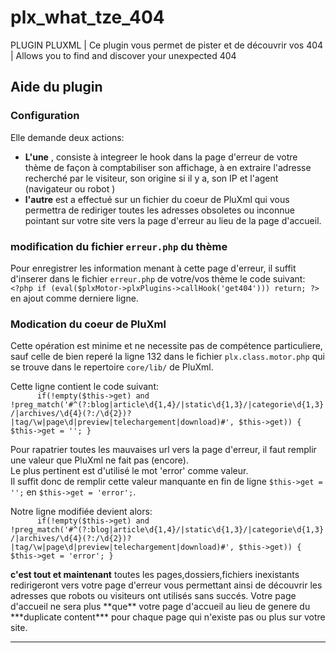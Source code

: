 # plx_what_tze_404
PLUGIN PLUXML | Ce plugin vous permet de pister et de découvrir vos 404 | Allows you to find and discover your unexpected 404

<div id="help">
<h2>Aide du plugin</h2>	
<h3>Configuration</h3>
  <p>Elle demande deux actions:</p>
  <ul>
    <li> <b>L'une</b> , consiste à integreer le hook dans la page d'erreur de votre thème de façon à comptabiliser son affichage, à en extraire l'adresse recherché par le visiteur, son origine si il y a,  son IP et l'agent (navigateur ou robot ) </li>
    <li> <b>l'autre</b> est a effectué sur un fichier du coeur de PluXml qui vous permettra de rediriger toutes les adresses obsoletes ou inconnue pointant sur votre site vers la page d'erreur au lieu de la page d'accueil.</li>
  </ul>
  <h3>modification du fichier <code>erreur.php</code> du thème </h3>
  <p>Pour enregistrer les information menant à cette page d'erreur, il suffit d'inserer dans le fichier <code>erreur.php</code> de votre/vos thème le code suivant:<br>
<code>&lt;?php if (eval($plxMotor->plxPlugins->callHook('get404'))) return; ?></code><br> en ajout comme derniere ligne.</p>
  <h3>Modication du coeur de PluXml</h3>
  <p>Cette opération est minime et ne necessite pas de compétence particuliere, sauf celle de bien reperé la ligne 132 dans le fichier <code>plx.class.motor.php</code> qui se trouve dans le repertoire <code>core/lib/</code> de PluXml.</p>
  <p> Cette ligne contient le code suivant:<br>
    <code>		if(!empty($this->get) and !preg_match('#^(?:blog|article\d{1,4}/|static\d{1,3}/|categorie\d{1,3}/|archives/\d{4}(?:/\d{2})?|tag/\w|page\d|preview|telechargement|download)#', $this->get)) { $this->get = ''; }</code></p> 
  <p>Pour  rapatrier toutes les mauvaises url  vers la page d'erreur, il faut remplir une valeur que PluXml ne fait pas (encore). <br>Le plus pertinent est d'utilisé le mot 'error' comme valeur. <br>Il suffit donc de remplir cette valeur manquante en fin de ligne <code>$this->get = '';</code> en <code>$this->get = 'error';</code>.</p>
<p>  Notre ligne modifiée devient alors:<br>
    <code>		if(!empty($this->get) and !preg_match('#^(?:blog|article\d{1,4}/|static\d{1,3}/|categorie\d{1,3}/|archives/\d{4}(?:/\d{2})?|tag/\w|page\d|preview|telechargement|download)#', $this->get)) { $this->get = 'error'; }</code></p>
  
  <p>
    <b>c'est tout et maintenant</b> toutes les pages,dossiers,fichiers inexistants redirigeront vers votre page d'erreur vous permettant ainsi de découvrir les adresses que robots ou visiteurs ont utilisés sans succés. Votre page d'accueil ne sera plus **que** votre page d'accueil au lieu de genere du  ***duplicate content*** pour chaque page qui n'existe pas ou plus sur votre site.
    </p> 
<hr>
</div>
